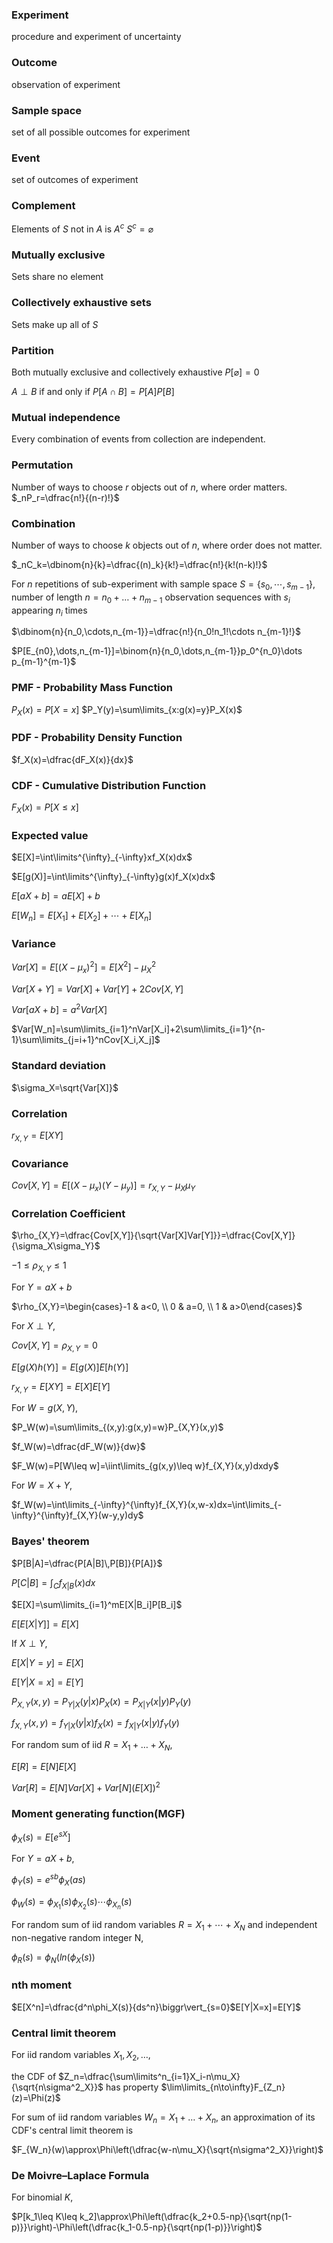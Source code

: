 ### Experiment
procedure and experiment of uncertainty
### Outcome
observation of experiment
### Sample space
set of all possible outcomes for experiment
### Event
set of outcomes of experiment
### Complement
Elements of $S$ not in $A$ is $A^{c}$ 
$S^c=\varnothing$
### Mutually exclusive
Sets share no element
### Collectively exhaustive sets
Sets make up all of $S$
### Partition
Both mutually exclusive and collectively exhaustive
$P[\varnothing]=0$

$A\perp B$ if and only if $P[A\cap B]=P[A]P[B]$
### Mutual independence
Every combination of events from collection are independent.  
### Permutation
Number of ways to choose $r$ objects out of $n$, where order matters.
$_nP_r=\dfrac{n!}{(n-r)!}$
### Combination
Number of ways to choose $k$ objects out of $n$, where order does not matter. 

$_nC_k=\dbinom{n}{k}=\dfrac{(n)_k}{k!}=\dfrac{n!}{k!(n-k)!}$ 

For $n$ repetitions of sub-experiment with sample space $S=\{s_0,\cdots,s_{m-1}\}$, number of length $n=n_0+\dots+n_{m-1}$ observation sequences with $s_i$ appearing $n_i$ times 

$\dbinom{n}{n_0,\cdots,n_{m-1}}=\dfrac{n!}{n_0!n_1!\cdots n_{m-1}!}$

$P[E_{n0},\dots,n_{m-1}]=\binom{n}{n_0,\dots,n_{m-1}}p_0^{n_0}\dots p_{m-1}^{m-1}$
### PMF - Probability Mass Function
$P_X(x)=P[X=x]$ 
$P_Y(y)=\sum\limits_{x:g(x)=y}P_X(x)$
### PDF - Probability Density Function
$f_X(x)=\dfrac{dF_X(x)}{dx}$
### CDF - Cumulative Distribution Function
$F_X(x)=P[X\leq x]$
### Expected value
$E[X]=\int\limits^{\infty}_{-\infty}xf_X(x)dx$

$E[g(X)]=\int\limits^{\infty}_{-\infty}g(x)f_X(x)dx$

$E[aX+b]=aE[X]+b$

$E[W_n]=E[X_1]+E[X_2]+\cdots+E[X_n]$
### Variance
$Var[X]=E[(X-\mu_x)^2]=E[X^2]-\mu^2_X$

$Var[X+Y]=Var[X]+Var[Y]+2Cov[X,Y]$

$Var[aX+b]=a^2Var[X]$

$Var[W_n]=\sum\limits_{i=1}^nVar[X_i]+2\sum\limits_{i=1}^{n-1}\sum\limits_{j=i+1}^nCov[X_i,X_j]$
### Standard deviation
$\sigma_X=\sqrt{Var[X]}$
### Correlation
$r_{X,Y}=E[XY]$
### Covariance
$Cov[X,Y]=E[(X-\mu_x)(Y-\mu_y)]=r_{X,Y}-\mu_X\mu_Y$
### Correlation Coefficient
$\rho_{X,Y}=\dfrac{Cov[X,Y]}{\sqrt{Var[X]Var[Y]}}=\dfrac{Cov[X,Y]}{\sigma_X\sigma_Y}$

$-1\leq\rho_{X,Y}\leq1$

For $Y=aX+b$

$\rho_{X,Y}=\begin{cases}-1 & a<0, \\ 0 & a=0, \\ 1 & a>0\end{cases}$

For $X \perp Y$,

$Cov[X,Y]=\rho_{X,Y}=0$

$E[g(X)h(Y)]=E[g(X)]E[h(Y)]$

$r_{X,Y}=E[XY]=E[X]E[Y]$

For $W=g(X,Y)$,

$P_W(w)=\sum\limits_{(x,y):g(x,y)=w}P_{X,Y}(x,y)$

$f_W(w)=\dfrac{dF_W(w)}{dw}$

$F_W(w)=P[W\leq w]=\iint\limits_{g(x,y)\leq w}f_{X,Y}(x,y)dxdy$

For $W=X+Y$,

$f_W(w)=\int\limits_{-\infty}^{\infty}f_{X,Y}(x,w-x)dx=\int\limits_{-\infty}^{\infty}f_{X,Y}(w-y,y)dy$
### Bayes' theorem
$P[B|A]=\dfrac{P[A|B]\,P[B]}{P[A]}$

$P[C|B]=\int_{C}f_{X|B}(x)dx$

$E[X]=\sum\limits_{i=1}^mE[X|B_i]P[B_i]$

$E[E[X|Y]]=E[X]$

If $X\perp Y$,

$E[X|Y=y]=E[X]$

$E[Y|X=x]=E[Y]$

$P_{X,Y}(x,y)=P_{Y|X}(y|x)P_X(x)=P_{X|Y}(x|y)P_Y(y)$

$f_{X,Y}(x,y)=f_{Y|X}(y|x)f_X(x)=f_{X|Y}(x|y)f_Y(y)$

For random sum of iid $R=X_1+\dots+X_N$,

$E[R]=E[N]E[X]$

$Var[R]=E[N]Var[X]+Var[N](E[X])^2$
### Moment generating function(MGF)
$\phi_X(s)=E[e^{sX}]$

For $Y=aX+b$,

$\phi_Y(s)=e^{sb}\phi_X(as)$

$\phi_W(s)=\phi_{X_1}(s)\phi_{X_2}(s)\cdots\phi_{X_n}(s)$

For random sum of iid random variables $R=X_1+\cdots+X_N$ and independent non-negative random integer N,

$\phi_R(s)=\phi_N(ln(\phi_X(s))$

### nth moment
$E[X^n]=\dfrac{d^n\phi_X(s)}{ds^n}\biggr\vert_{s=0}$E[Y|X=x]=E[Y]$
### Central limit theorem
For iid random variables $X_1,X_2,\dots,$ 

the CDF of $Z_n=\dfrac{\sum\limits^n_{i=1}X_i-n\mu_X}{\sqrt{n\sigma^2_X}}$ has property $\lim\limits_{n\to\infty}F_{Z_n}(z)=\Phi(z)$

For sum of iid random variables $W_n=X_1+\dots+X_n$, an approximation of its CDF's central limit theorem is

$F_{W_n}(w)\approx\Phi\left(\dfrac{w-n\mu_X}{\sqrt{n\sigma^2_X}}\right)$
### De Moivre–Laplace Formula
For binomial $K$,

$P[k_1\leq K\leq k_2]\approx\Phi\left(\dfrac{k_2+0.5-np}{\sqrt{np(1-p)}}\right)-\Phi\left(\dfrac{k_1-0.5-np}{\sqrt{np(1-p)}}\right)$
